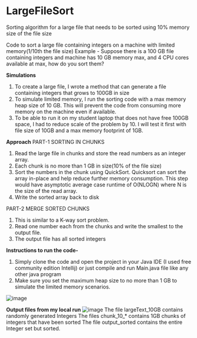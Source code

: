 # LargeFileSort
Sorting algorithm for a large file that needs to be sorted using 10% memory size of the file size

Code to sort a large file containing integers on a machine with limited memory(1/10th the file size)
Example - Suppose there is a 100 GB file containing integers and machine has 10 GB memory max, and 4 CPU cores available at max, how do you sort them?

**Simulations** 
1. To create a large file, I wrote a method that can generate a file containing integers that grows to 100GB in size
2. To simulate limited memory, I run the sorting code with a max memory heap size of 10 GB. This will prevent the code from consuming more memory on the machine even if available.
3. To be able to run it on my student laptop that does not have free 100GB space, I had to reduce scale of the problem by 10. I will test it first with file size of 10GB and a max memory footprint of 1GB.

**Approach**
PART-1 SORTING IN CHUNKS
1. Read the large file in chunks and store the read numbers as an integer array.
2. Each chunk is no more than 1 GB in size(10% of the file size)
3. Sort the numbers in the chunk using QuickSort. Quicksort can sort the array in-place and help reduce further memory consumption. This step would have asymptotic average case runtime of O(NLOGN) where N is the size of the read array.
4. Write the sorted array back to disk

PART-2 MERGE SORTED CHUNKS
1. This is similar to a K-way sort problem. 
2. Read one number each from the chunks and write the smallest to the output file.
3. The output file has all sorted integers

**Instructions to run the code-**
1. Simply clone the code and open the project in your Java IDE (I used free community edition Intellij) or just compile and run Main.java file like any other java program
2. Make sure you set the maximum heap size to no more than 1 GB to simulate the limited memory scenarios.

![image](https://user-images.githubusercontent.com/56744800/120914156-f8df5000-c650-11eb-9d81-2a8585cbcc64.png)

**Output files from my local run**
![image](https://user-images.githubusercontent.com/56744800/120914191-3c39be80-c651-11eb-825c-6579402c10ae.png)
The file largeText_10GB contains randomly generated Integers
The files chunk_10_* contains 1GB chunks of integers that have been sorted
The file output_sorted contains the entire Integer set but sorted.


